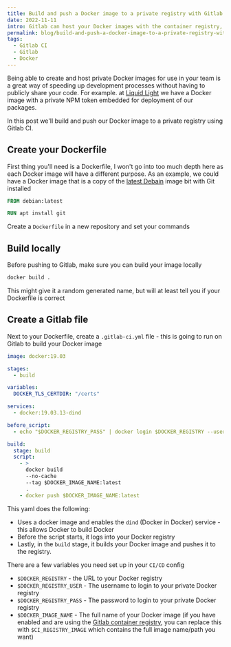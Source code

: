 ```yaml
---
title: Build and push a Docker image to a private registry with Gitlab CI
date: 2022-11-11
intro: Gitlab can host your Docker images with the container registry, this blog post walks through building and pushing your image
permalink: blog/build-and-push-a-docker-image-to-a-private-registry-with-gitlab-ci/
tags:
  - Gitlab CI
  - Gitlab
  - Docker
---
```


Being able to create and host private Docker images for use in your team is a great way of speeding up development processes without having to publicly share your code. For example. at [Liquid Light](https://www.liquidlight.co.uk/) we have a Docker image with a private NPM token embedded for deployment of our packages.

In this post we'll build and push our Docker image to a private registry using Gitlab CI.


## Create your Dockerfile

First thing you'll need is a Dockerfile, I won't go into too much depth here as each Docker image will have a different purpose. As an example, we could have a Docker image that is a copy of the [latest Debain](https://hub.docker.com/_/debian) image bit with Git installed

```dockerfile
FROM debian:latest

RUN apt install git
```

Create a `Dockerfile` in a new repository and set your commands

## Build locally

Before pushing to Gitlab, make sure you can build your image locally

```bash
docker build .
```

This might give it a random generated name, but will at least tell you if your Dockerfile is correct

## Create a Gitlab file

Next to your Dockerfile, create a `.gitlab-ci.yml` file - this is going to run on Gitlab to build your Docker image

```yaml
image: docker:19.03

stages:
  - build

variables:
  DOCKER_TLS_CERTDIR: "/certs"

services:
  - docker:19.03.13-dind

before_script:
  - echo "$DOCKER_REGISTRY_PASS" | docker login $DOCKER_REGISTRY --username $DOCKER_REGISTRY_USER --password-stdin

build:
  stage: build
  script:
    - >
      docker build
      --no-cache
      --tag $DOCKER_IMAGE_NAME:latest
      .
    - docker push $DOCKER_IMAGE_NAME:latest
```

This yaml does the following:

- Uses a docker image and enables the `dind` (Docker in Docker) service - this allows Docker to build Docker
- Before the script starts, it logs into your Docker registry
- Lastly, in the `build` stage, it builds your Docker image and pushes it to the registry.

There are a few variables you need set up in your `CI/CD` config

- `$DOCKER_REGISTRY` - the URL to your Docker registry
- `$DOCKER_REGISTRY_USER` - The username to login to your private Docker registry
- `$DOCKER_REGISTRY_PASS` - The password to login to your private Docker registry
- `$DOCKER_IMAGE_NAME` - The full name of your Docker image (if you have enabled and are using the [Gitlab container registry](https://docs.gitlab.com/ee/administration/packages/container_registry.html#enable-the-container-registry), you can replace this with `$CI_REGISTRY_IMAGE` which contains the full image name/path you want)
